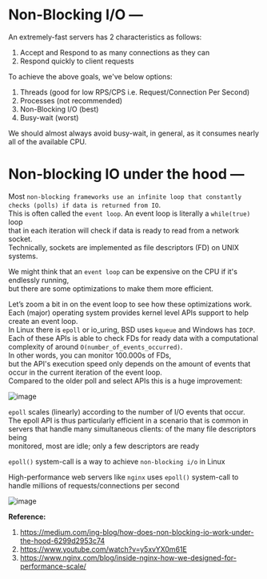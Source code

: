 # Non-Blocking I/O — 

An extremely-fast servers has 2 characteristics as follows:  

1.  Accept and Respond to as many connections as they can
2.  Respond quickly to client requests

To achieve the above goals, we've below options:  
1. Threads (good for low RPS/CPS i.e. Request/Connection Per Second)
2. Processes (not recommended)
3. Non-Blocking I/O (best)
4. Busy-wait (worst)

We should almost always avoid busy-wait, in general, as it consumes nearly all of the available CPU.  

# Non-blocking IO under the hood — 

Most `non-blocking frameworks use an infinite loop that constantly checks (polls) if data is returned from IO`.  
This is often called the `event loop`. An event loop is literally a `while(true)` loop  
that in each iteration will check if data is ready to read from a network socket.  
Technically, sockets are implemented as file descriptors (FD) on UNIX systems.  

We might think that an `event loop` can be expensive on the CPU if it's endlessly running,  
but there are some optimizations to make them more efficient.  

Let’s zoom a bit in on the event loop to see how these optimizations work.  
Each (major) operating system provides kernel level APIs support to help create an event loop.  
In Linux there is `epoll` or io_uring, BSD uses `kqueue` and Windows has `IOCP`.  
Each of these APIs is able to check FDs for ready data with a computational complexity of around `O(number_of_events_occurred)`.  
In other words, you can monitor 100.000s of FDs,  
but the API's execution speed only depends on the amount of events that occur in the current iteration of the event loop.  
Compared to the older poll and select APIs this is a huge improvement:  

![image](https://user-images.githubusercontent.com/26399543/148661743-18b81a50-5001-4a78-9b6e-6f5e3c0c7884.png)  

`epoll` scales (linearly) according to the number of I/O events that occur.  
The epoll API is thus particularly efficient in a scenario that is common in  
servers that handle many simultaneous clients: of the many file descriptors being  
monitored, most are idle; only a few descriptors are ready  

`epoll()` system-call is a way to achieve `non-blocking i/o` in Linux  

High-performance web servers like `nginx` uses `epoll()` system-call to handle millions of requests/connections per second  

![image](https://user-images.githubusercontent.com/26399543/148698354-43253acf-9586-42d0-b7dc-7032d6d933e6.png)  


**Reference:**  
1. https://medium.com/ing-blog/how-does-non-blocking-io-work-under-the-hood-6299d2953c74
2. https://www.youtube.com/watch?v=y5xvYX0m61E
3. https://www.nginx.com/blog/inside-nginx-how-we-designed-for-performance-scale/

